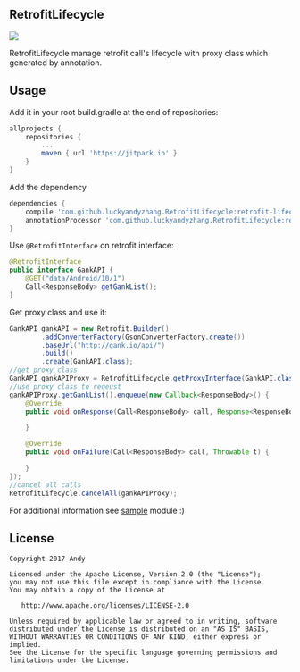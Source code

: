 ## RetrofitLifecycle 
[![](https://jitpack.io/v/luckyandyzhang/RetrofitLifecycle.svg)](https://jitpack.io/#luckyandyzhang/RetrofitLifecycle)

RetrofitLifecycle manage retrofit call's lifecycle with proxy class which generated by annotation.

## Usage

Add it in your root build.gradle at the end of repositories:

```groovy
allprojects {
    repositories {
        ...
        maven { url 'https://jitpack.io' }
    }
}
```

Add the dependency

```groovy
dependencies {
    compile 'com.github.luckyandyzhang.RetrofitLifecycle:retrofit-lifecycle:1.0.1'
    annotationProcessor 'com.github.luckyandyzhang.RetrofitLifecycle:retrofit-lifecycle-compiler:1.0.1'
}	
```

Use `@RetrofitInterface` on retrofit interface:

```java
@RetrofitInterface
public interface GankAPI {
    @GET("data/Android/10/1")
    Call<ResponseBody> getGankList();
}
```

Get proxy class and use it:

```java
GankAPI gankAPI = new Retrofit.Builder()
        .addConverterFactory(GsonConverterFactory.create())
        .baseUrl("http://gank.io/api/")
        .build()
        .create(GankAPI.class);
//get proxy class
GankAPI gankAPIProxy = RetrofitLifecycle.getProxyInterface(GankAPI.class, gankAPI);
//use proxy class to reqeust
gankAPIProxy.getGankList().enqueue(new Callback<ResponseBody>() {
    @Override
    public void onResponse(Call<ResponseBody> call, Response<ResponseBody> response) {

    }

    @Override
    public void onFailure(Call<ResponseBody> call, Throwable t) {

    }
});
//cancel all calls
RetrofitLifecycle.cancelAll(gankAPIProxy);

```

For additional information see [sample](https://github.com/luckyandyzhang/RetrofitLifecycle/tree/master/sample) module :)

## License

    Copyright 2017 Andy

    Licensed under the Apache License, Version 2.0 (the "License");
    you may not use this file except in compliance with the License.
    You may obtain a copy of the License at

       http://www.apache.org/licenses/LICENSE-2.0

    Unless required by applicable law or agreed to in writing, software
    distributed under the License is distributed on an "AS IS" BASIS,
    WITHOUT WARRANTIES OR CONDITIONS OF ANY KIND, either express or implied.
    See the License for the specific language governing permissions and
    limitations under the License.


